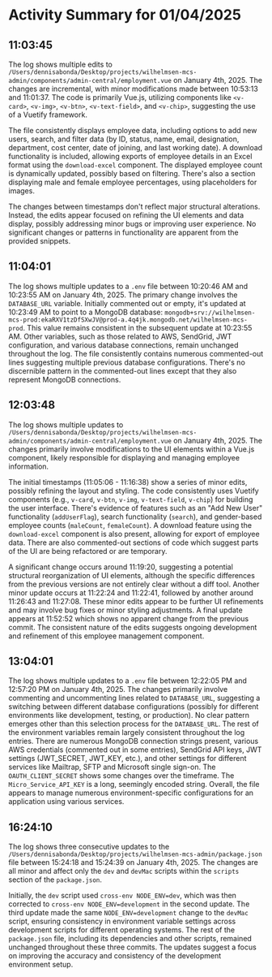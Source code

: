 # Activity Summary for 01/04/2025

## 11:03:45
The log shows multiple edits to `/Users/dennisabonda/Desktop/projects/wilhelmsen-mcs-admin/components/admin-central/employment.vue` on January 4th, 2025.  The changes are incremental, with minor modifications made between 10:53:13 and 11:01:37.  The code is primarily Vue.js, utilizing components like `<v-card>`, `<v-img>`, `<v-btn>`, `<v-text-field>`, and `<v-chip>`, suggesting the use of a Vuetify framework.


The file consistently displays employee data, including options to add new users, search, and filter data (by ID, status, name, email, designation, department, cost center, date of joining, and last working date).  A download functionality is included, allowing exports of employee details in an Excel format using the `download-excel` component.  The displayed employee count is dynamically updated, possibly based on filtering.  There's also a section displaying male and female employee percentages, using placeholders for images.

The changes between timestamps don't reflect major structural alterations.  Instead, the edits appear focused on refining the UI elements and data display,  possibly addressing minor bugs or improving user experience.  No significant changes or patterns in functionality are apparent from the provided snippets.


## 11:04:01
The log shows multiple updates to a `.env` file between 10:20:46 AM and 10:23:55 AM on January 4th, 2025.  The primary change involves the `DATABASE_URL` variable. Initially commented out or empty, it's updated at 10:23:49 AM to point to a MongoDB database: `mongodb+srv://wilhelmsen-mcs-prod:ekaRXV1tzDfSXwJV@prod-a.4q4jk.mongodb.net/wilhelmsen-mcs-prod`. This value remains consistent in the subsequent update at 10:23:55 AM.  Other variables, such as those related to AWS, SendGrid, JWT configuration, and various database connections, remain unchanged throughout the log.  The file consistently contains numerous commented-out lines suggesting multiple previous database configurations.  There's no discernible pattern in the commented-out lines except that they also represent MongoDB connections.


## 12:03:48
The log shows multiple updates to `/Users/dennisabonda/Desktop/projects/wilhelmsen-mcs-admin/components/admin-central/employment.vue` on January 4th, 2025.  The changes primarily involve modifications to the UI elements within a Vue.js component, likely responsible for displaying and managing employee information.

The initial timestamps (11:05:06 - 11:16:38) show a series of minor edits, possibly refining the layout and styling.  The code consistently uses Vuetify components (e.g., `v-card`, `v-btn`, `v-img`, `v-text-field`, `v-chip`)  for building the user interface.  There's evidence of features such as an "Add New User" functionality (`addUserFlag`), search functionality (`search`), and gender-based employee counts (`maleCount`, `femaleCount`).  A download feature using the `download-excel` component is also present, allowing for export of employee data.  There are also commented-out sections of code which suggest parts of the UI are being refactored or are temporary.

A significant change occurs around 11:19:20, suggesting a potential structural reorganization of UI elements, although the specific differences from the previous versions are not entirely clear without a diff tool.  Another minor update occurs at 11:22:24 and 11:22:41, followed by another around 11:26:43 and 11:27:08.  These minor edits appear to be further UI refinements and may involve bug fixes or minor styling adjustments. A final update appears at 11:52:52 which shows no apparent change from the previous commit.  The consistent nature of the edits suggests ongoing development and refinement of this employee management component.


## 13:04:01
The log shows multiple updates to a `.env` file between 12:22:05 PM and 12:57:20 PM on January 4th, 2025.  The changes primarily involve commenting and uncommenting lines related to `DATABASE_URL`, suggesting a switching between different database configurations (possibly for different environments like development, testing, or production).  No clear pattern emerges other than this selection process for the `DATABASE_URL`.  The rest of the environment variables remain largely consistent throughout the log entries.  There are numerous MongoDB connection strings present, various AWS credentials (commented out in some entries), SendGrid API keys,  JWT settings (JWT_SECRET, JWT_KEY, etc.), and other settings for different services like Mailtrap, SFTP and Microsoft single sign-on.  The  `OAUTH_CLIENT_SECRET` shows some changes over the timeframe. The  `Micro_Service_API_KEY` is a long, seemingly encoded string.  Overall, the file appears to manage numerous environment-specific configurations for an application using various services.


## 16:24:10
The log shows three consecutive updates to the `/Users/dennisabonda/Desktop/projects/wilhelmsen-mcs-admin/package.json` file between 15:24:18 and 15:24:39 on January 4th, 2025.  The changes are all minor and affect only the `dev` and `devMac` scripts within the `scripts` section of the `package.json`.

Initially, the `dev` script used `cross-env NODE_ENV=dev`, which was then corrected to `cross-env NODE_ENV=development` in the second update.  The third update made the same `NODE_ENV=development` change to the `devMac` script, ensuring consistency in environment variable settings across development scripts for different operating systems.  The rest of the `package.json` file, including its dependencies and other scripts, remained unchanged throughout these three commits.  The updates suggest a focus on improving the accuracy and consistency of the development environment setup.
